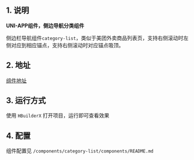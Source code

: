 ## 1. 说明
**UNI-APP组件，侧边导航分类组件**

侧边栏导航组件`category-list`，类似于美团外卖商品列表页，支持右侧滚动时左侧对应到相应锚点，支持右侧滚动时对应锚点吸顶。

## 2. 地址
[组件地址](https://ext.dcloud.net.cn/plugin?id=2318)

## 3. 运行方式
使用 `HBuilderX` 打开项目，运行即可查看效果

## 4. 配置
组件配置见 `/components/category-list/components/README.md`

